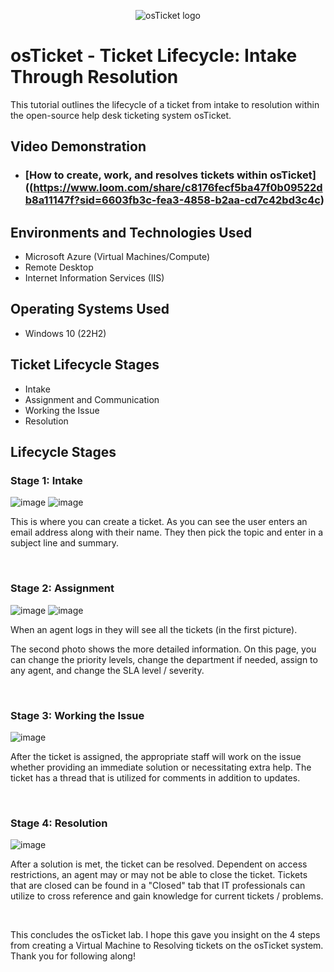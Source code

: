 <p align="center">
<img src="https://i.imgur.com/Clzj7Xs.png" alt="osTicket logo"/>
</p>

<h1>osTicket - Ticket Lifecycle: Intake Through Resolution</h1>
This tutorial outlines the lifecycle of a ticket from intake to resolution within the open-source help desk ticketing system osTicket.<br />


<h2>Video Demonstration</h2>

- ### [How to create, work, and resolves tickets within osTicket]((https://www.loom.com/share/c8176fecf5ba47f0b09522db8a11147f?sid=6603fb3c-fea3-4858-b2aa-cd7c42bd3c4c)

<h2>Environments and Technologies Used</h2>

- Microsoft Azure (Virtual Machines/Compute)
- Remote Desktop
- Internet Information Services (IIS)

<h2>Operating Systems Used </h2>

- Windows 10</b> (22H2)

<h2>Ticket Lifecycle Stages</h2>

- Intake
- Assignment and Communication
- Working the Issue
- Resolution

<h2>Lifecycle Stages</h2>
<h3>Stage 1: Intake</h3>
<p>
  
![image](https://github.com/YossefElsawy/ticket-lifecycle/assets/141590348/f5617616-c65b-49a6-aa55-f567f8739ee4)
![image](https://github.com/YossefElsawy/ticket-lifecycle/assets/141590348/aff43996-fe39-4fae-9ea1-6939002f8065)
</p>
<p>

This is where you can create a ticket. As you can see the user enters an email address along with their name. They then pick the topic and enter in a subject line and summary.
</p>
<br />
<h3>Stage 2: Assignment</h3>
<p>

![image](https://github.com/YossefElsawy/ticket-lifecycle/assets/141590348/3da5fcf5-8b8f-4568-b87c-63bfd530be32)
![image](https://github.com/YossefElsawy/ticket-lifecycle/assets/141590348/4db3227c-cee7-4052-b895-d776a24b9e0e)

</p>
<p>

When an agent logs in they will see all the tickets (in the first picture).

The second photo shows the more detailed information. On this page, you can change the priority levels, change the department if needed, assign to any agent, and change the SLA level / severity.
</p>
<br />
<h3>Stage 3: Working the Issue</h3>
<p>

![image](https://github.com/YossefElsawy/ticket-lifecycle/assets/141590348/284c6d56-9a8e-40b6-9771-1bb29a4e6e21)
</p>
<p>

After the ticket is assigned, the appropriate staff will work on the issue whether providing an immediate solution or necessitating extra help. The ticket has a thread that is utilized for comments in addition to updates.
</p>
<br />
<h3>Stage 4: Resolution</h3>
<p>

![image](https://github.com/YossefElsawy/ticket-lifecycle/assets/141590348/13d5e19a-f1cb-4933-a579-dab8c24a34ab)
</p>
<p>

After a solution is met, the ticket can be resolved. Dependent on access restrictions, an agent may or may not be able to close the ticket. Tickets that are closed can be found in a "Closed" tab that IT professionals can utilize to cross reference and gain knowledge for current tickets / problems. 
</p>
<br />
<p>
This concludes the osTicket lab. I hope this gave you insight on the 4 steps from creating a Virtual Machine to Resolving tickets on the osTicket system. Thank you for following along!
</p>
<br />
